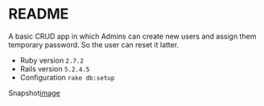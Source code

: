 # README
  A basic CRUD app in which Admins can create new users and assign them temporary password.
  So the user can reset it latter.

* Ruby version
  `2.7.2`
* Rails version
  `5.2.4.5`
* Configuration
  `rake db:setup`

Snapshot[image](https://user-images.githubusercontent.com/16996760/112729061-4c963480-8f50-11eb-87cd-91f8b9190403.png)
